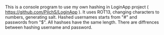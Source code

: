 This is a console program to use my own hashing in LoginApp project ( https://github.com/PilchS/LoginApp ). It uses ROT13, changing characters to numbers, generating salt. Hashed usernames starts from "#" and passwords from "$". All hashses have the same length. There are diffrences between hashing username and password. 

